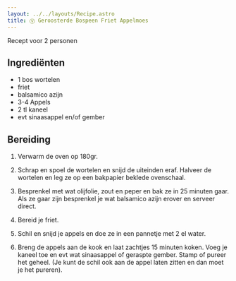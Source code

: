 ```yaml
---
layout: ../../layouts/Recipe.astro
title: Ⓥ Geroosterde Bospeen Friet Appelmoes
---
```

R﻿ecept voor 2 personen

## Ingrediënten

* 1﻿ bos wortelen
* f﻿riet
* b﻿alsamico azijn
* 3-4 A﻿ppels
* 2 ﻿tl kaneel
* e﻿vt sinaasappel en/of gember

## Bereiding

1. V﻿erwarm de oven op 180gr. 


2. S﻿chrap en spoel de wortelen en snijd de uiteinden eraf. Halveer de wortelen en leg ze op een bakpapier beklede ovenschaal.
3. B﻿esprenkel met wat olijfolie, zout en peper en bak ze in 25 minuten gaar. Als ze gaar zijn besprenkel je wat balsamico azijn erover en serveer direct.
4. B﻿ereid je friet. 
5. S﻿chil en snijd je appels en doe ze in een pannetje met 2 el water. 
6. B﻿reng de appels aan de kook en laat zachtjes 15 minuten koken. Voeg je kaneel toe en evt wat sinaasappel of geraspte gember. Stamp of pureer het geheel. (Je kunt de schil ook aan de appel laten zitten en dan moet je het pureren).